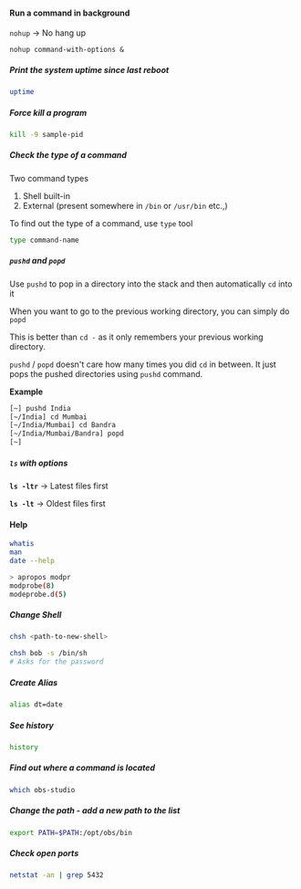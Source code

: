 #### Run a command in background 

`nohup` -> No hang up

```
nohup command-with-options &
```

##### Print the system uptime since last reboot

```bash
uptime
```

##### Force kill a program

```bash
kill -9 sample-pid
```

##### Check the type of a command

Two command types

1. Shell built-in
2. External (present somewhere in `/bin` or `/usr/bin` etc.,)

To find out the type of a command, use `type` tool

```bash
type command-name
```

##### `pushd` and `popd`

Use `pushd` to pop in a directory into the stack and then automatically `cd` into it

When you want to go to the previous working directory, you can simply do `popd`

This is better than `cd -` as it only remembers your previous working directory.

`pushd` / `popd` doesn't care how many times you did `cd` in between. It just pops the pushed directories using `pushd` command.

**Example**

```bash
[~] pushd India
[~/India] cd Mumbai
[~/India/Mumbai] cd Bandra
[~/India/Mumbai/Bandra] popd
[~]
```

##### `ls` with options

**`ls -ltr`** -> Latest files first

**`ls -lt`** -> Oldest files first

#### Help

```bash
whatis
man
date --help

> apropos modpr
modprobe(8)
modeprobe.d(5)
```

##### Change Shell

```bash
chsh <path-to-new-shell>

chsh bob -s /bin/sh
# Asks for the password
```

##### Create Alias

```bash
alias dt=date
```

##### See history

```bash
history
```

##### Find out where a command is located

```bash
which obs-studio
```

##### Change the path - add a new path to the list

```bash
export PATH=$PATH:/opt/obs/bin
```

##### Check open ports

```bash
netstat -an | grep 5432
```

